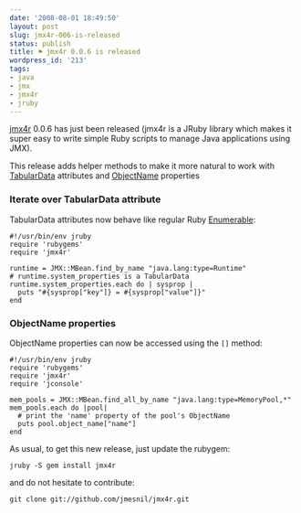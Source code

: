 ```yaml
---
date: '2008-08-01 18:49:50'
layout: post
slug: jmx4r-006-is-released
status: publish
title: ⚑ jmx4r 0.0.6 is released
wordpress_id: '213'
tags:
- java
- jmx
- jmx4r
- jruby
---
```


[jmx4r][jmx4r] 0.0.6 has just been released (jmx4r is a JRuby library which makes it super easy to write simple Ruby scripts to manage Java applications using JMX).

This release adds helper methods to make it more natural to work with [TabularData][tabulardata] attributes and [ObjectName][objectname] properties

### Iterate over TabularData attribute ###

TabularData attributes now behave like regular Ruby [Enumerable][enumerable]:


    
    
    #!/usr/bin/env jruby
    require 'rubygems'
    require 'jmx4r'
     
    runtime = JMX::MBean.find_by_name "java.lang:type=Runtime"
    # runtime.system_properties is a TabularData
    runtime.system_properties.each do | sysprop | 
      puts "#{sysprop["key"]} = #{sysprop["value"]}"
    end
    




### ObjectName properties ###

ObjectName properties can now be accessed using the `[]` method:


    
    
    #!/usr/bin/env jruby
    require 'rubygems'
    require 'jmx4r'
    require 'jconsole'
     
    mem_pools = JMX::MBean.find_all_by_name "java.lang:type=MemoryPool,*"
    mem_pools.each do |pool|
      # print the 'name' property of the pool's ObjectName
      puts pool.object_name["name"]
    end
    



As usual, to get this new release, just update the rubygem:

    jruby -S gem install jmx4r

and do not hesitate to contribute:

    git clone git://github.com/jmesnil/jmx4r.git

[jmx4r]: http://code.google.com/p/jmx4r/
[tabulardata]: http://java.sun.com/j2se/1.5.0/docs/api/javax/management/openmbean/TabularData.html
[objectname]: http://java.sun.com/j2se/1.5.0/docs/api/javax/management/ObjectName.html
[enumerable]: http://www.ruby-doc.org/core/classes/Enumerable.html

